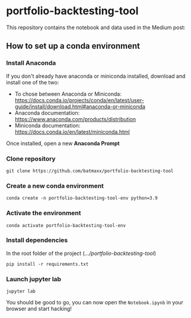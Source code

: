# portfolio-backtesting-tool
This repository contains the notebook and data used in the Medium post: <link to medium post>
## How to set up a conda environment
### Install Anaconda
If you don't already have anaconda or miniconda installed, download and install one of the two:   

- To chose between Anaconda or Miniconda: https://docs.conda.io/projects/conda/en/latest/user-guide/install/download.html#anaconda-or-miniconda
- Anaconda documentation: https://www.anaconda.com/products/distribution
- Miniconda documentation: https://docs.conda.io/en/latest/miniconda.html

Once installed, open a new **Anaconda Prompt**


### Clone repository
`git clone https://github.com/batmaxx/portfolio-backtesting-tool`


### Create a new conda environment
`conda create -n portfolio-backtesting-tool-env python=3.9`


### Activate the environment
`conda activate portfolio-backtesting-tool-env`


### Install dependencies
In the root folder of the project (*.../portfolio-backtesting-tool*)

`pip install -r requirements.txt`


### Launch jupyter lab
`jupyter lab`

You should be good to go, you can now open the `Notebook.ipynb` in your browser and start hacking!